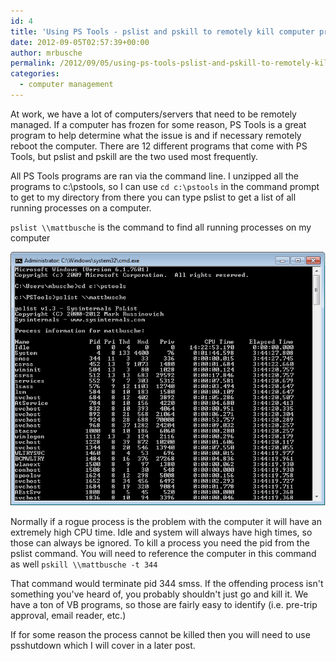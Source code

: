 ```yaml
---
id: 4
title: 'Using PS Tools - pslist and pskill to remotely kill computer processes'
date: 2012-09-05T02:57:39+00:00
author: mrbusche
permalink: /2012/09/05/using-ps-tools-pslist-and-pskill-to-remotely-kill-computer-processes/
categories:
  - computer management
---
```


At work, we have a lot of computers/servers that need to be remotely managed. If a computer has frozen for some reason, PS Tools <a />is a great program to help determine what the issue is and if necessary remotely reboot the computer. There are 12 different programs that come with PS Tools, but pslist and pskill are the two used most frequently.</p>

All PS Tools programs are ran via the command line. I unzipped all the programs to c:\pstools, so I can use `cd c:\pstools` in the command prompt to get to my directory from there you can type pslist to get a list of all running processes on a computer.

`pslist \\mattbusche` is the command to find all running processes on my computer

 <img src="./pslist.png" alt="pslist">

Normally if a rogue process is the problem with the computer it will have an extremely high CPU time. Idle and system will always have high times, so those can always be ignored. To kill a process you need the pid from the pslist command. You will need to reference the computer in this command as well `pskill \\mattbusche -t 344`

That command would terminate pid 344 smss. If the offending process isn't something you've heard of, you probably shouldn't just go and kill it. We have a ton of VB programs, so those are fairly easy to identify (i.e. pre-trip approval, email reader, etc.)

If for some reason the process cannot be killed then you will need to use psshutdown which I will cover in a later post.
